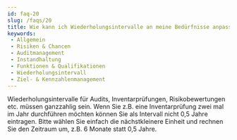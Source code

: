 ```yaml
---
id: faq-20
slug: /faqs/20
title: Wie kann ich Wiederholungsintervalle an meine Bedürfnisse anpassen
keywords:
 - Allgemein
 - Risiken & Chancen
 - Auditmanagement
 - Instandhaltung
 - Funktionen & Qualifikationen
 - Wiederholungsintervall
 - Ziel- & Kennzahlenmanagement
---
```

Wiederholungsintervalle für Audits, Inventarprüfungen, Risikobewertungen etc. müssen ganzzahlig sein. Wenn Sie z.B. eine Inventarprüfung zwei mal im Jahr durchführen möchten können Sie als Intervall nicht 0,5 Jahre eintragen. Bitte wählen Sie einfach die nächstkleinere Einheit und rechnen Sie den Zeitraum um, z.B. 6 Monate statt 0,5 Jahre.